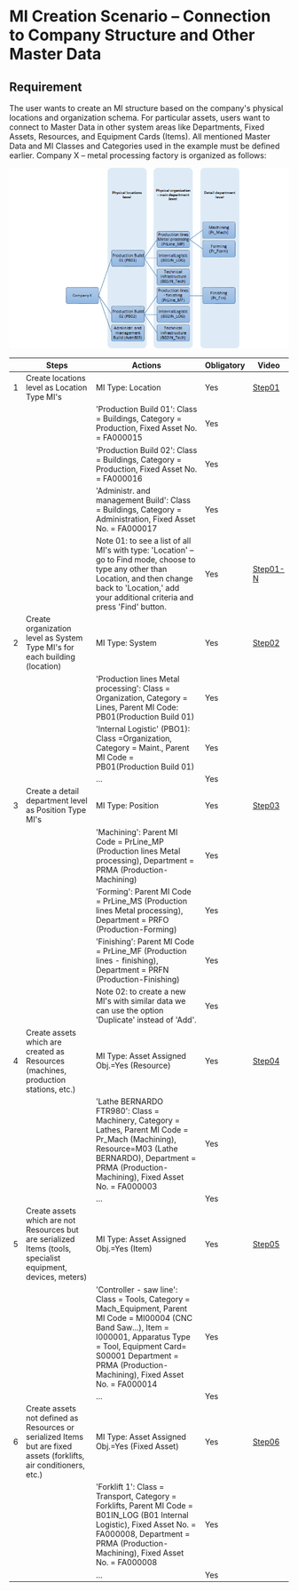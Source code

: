 # MI Creation Scenario – Connection to Company Structure and Other Master Data

## Requirement

The user wants to create an MI structure based on the company's physical locations and organization schema. For particular assets, users want to connect to Master Data in other system areas like Departments, Fixed Assets, Resources, and Equipment Cards (Items).
All mentioned Master Data and MI Classes and Categories used in the example must be defined earlier.
Company X – metal processing factory is organized as follows:

![Diagram](./media/mi-creation-diagram.png)

|   | Steps                                                                                                               | Actions                                                                                                                                                                                                                                            | Obligatory | Video        |
|---|---------------------------------------------------------------------------------------------------------------------|----------------------------------------------------------------------------------------------------------------------------------------------------------------------------------------------------------------------------------------------------|------------|--------------|
| 1 | Create locations level as Location Type MI's                                                                        | MI Type: Location                                                                                                                                                                                                                                  | Yes        | [Step01](./media/step01-03)   |
|   |                                                                                                                     | 'Production Build 01': Class = Buildings, Category = Production, Fixed Asset No. = FA000015                                                                                                                                                        | Yes        |              |
|   |                                                                                                                     | 'Production Build 02': Class = Buildings, Category = Production, Fixed Asset No. = FA000016                                                                                                                                                        | Yes        |              |
|   |                                                                                                                     | 'Administr. and management Build': Class = Buildings, Category = Administration, Fixed Asset No. = FA000017                                                                                                                                        | Yes        |              |
|   |                                                                                                                     | Note 01: to see a list of all MI's with type: 'Location' – go to Find mode, choose to type any other than Location, and then change back to 'Location,' add your additional criteria and press 'Find' button.                                      | Yes        | [Step01-N](./media/Step01_N-03.mp4) |
| 2 | Create organization level as System Type MI's for each building (location)                                          | MI Type: System                                                                                                                                                                                                                                    | Yes        | [Step02](./media/step02-03)   |
|   |                                                                                                                     | 'Production lines Metal processing': Class = Organization, Category = Lines, Parent MI Code: PB01(Production Build 01)                                                                                                                             | Yes        |              |
|   |                                                                                                                     | 'Internal Logistic' (PBO1): Class =Organization, Category = Maint., Parent MI Code = PB01(Production Build 01)                                                                                                                                     | Yes        |              |
|   |                                                                                                                     | …                                                                                                                                                                                                                                                  | Yes        |              |
| 3 | Create a detail department level as Position Type MI's                                                              | MI Type: Position                                                                                                                                                                                                                                  | Yes        | [Step03](./media/step03-03)   |
|   |                                                                                                                     | 'Machining': Parent MI Code = PrLine_MP (Production lines Metal processing), Department = PRMA (Production-Machining)                                                                                                                              | Yes        |              |
|   |                                                                                                                     | 'Forming': Parent MI Code = PrLine_MS (Production lines Metal processing), Department = PRFO (Production-Forming)                                                                                                                                  | Yes        |              |
|   |                                                                                                                     | 'Finishing': Parent MI Code = PrLine_MF (Production lines - finishing), Department = PRFN (Production-Finishing)                                                                                                                                   | Yes        |              |
|   |                                                                                                                     | Note 02: to create a new MI's with similar data we can use the option 'Duplicate' instead of 'Add'.                                                                                                                                                | Yes        |              |
| 4 | Create assets which are created as Resources (machines, production stations, etc.)                                  | MI Type: Asset Assigned Obj.=Yes (Resource)                                                                                                                                                                                                        | Yes        | [Step04](./media/step04-03)   |
|   |                                                                                                                     | 'Lathe BERNARDO FTR980': Class = Machinery, Category = Lathes, Parent MI Code = Pr_Mach (Machining), Resource=M03 (Lathe BERNARDO), Department = PRMA (Production-Machining), Fixed Asset No. = FA000003                                           | Yes        |              |
|   |                                                                                                                     | …                                                                                                                                                                                                                                                  | Yes        |              |
| 5 | Create assets which are not Resources but are serialized Items (tools, specialist equipment, devices, meters)       | MI Type: Asset Assigned Obj.=Yes (Item)                                                                                                                                                                                                            | Yes        | [Step05](./media/step05-03)   |
|   |                                                                                                                     | 'Controller - saw line': Class = Tools, Category = Mach_Equipment, Parent MI Code = MI00004 (CNC Band Saw...),  Item = I000001, Apparatus Type = Tool, Equipment Card= S00001 Department = PRMA (Production-Machining), Fixed Asset No. = FA000014 | Yes        |              |
|   |                                                                                                                     | …                                                                                                                                                                                                                                                  | Yes        |              |
| 6 | Create assets not defined as Resources or serialized Items but are fixed assets (forklifts, air conditioners, etc.) | MI Type: Asset Assigned Obj.=Yes (Fixed Asset)                                                                                                                                                                                                     | Yes        | [Step06](./media/step06-03)   |
|   |                                                                                                                     | 'Forklift 1': Class = Transport, Category = Forklifts, Parent MI Code = B01IN_LOG (B01 Internal Logistic),  Fixed Asset No. = FA000008, Department = PRMA (Production-Machining), Fixed Asset No. = FA000008                                       | Yes        |              |
|   |                                                                                                                     | …                                                                                                                                                                                                                                                  | Yes        |              |
